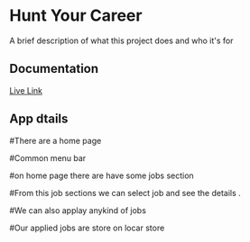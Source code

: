 
# Hunt Your Career

A brief description of what this project does and who it's for


## Documentation

[Live Link](https://tubular-faloodeh-531735.netlify.app/)


## App dtails
#There are a home page

#Common menu bar

#on home page there are have some jobs section

#From this job sections we can select job and see the details .

#We can also applay anykind of jobs

#Our applied jobs are store on locar store 
